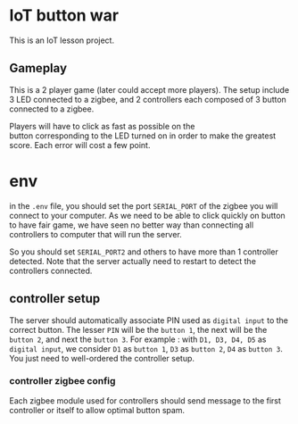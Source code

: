 # IoT button war
This is an IoT lesson project.

## Gameplay
This is a 2 player game (later could accept more players).
The setup include 3 LED connected to a zigbee, and 2 controllers
each composed of 3 button connected to a zigbee.

Players will have to click as fast as possible on the  
button corresponding to the LED turned on in order to make 
the greatest score. Each error will cost a few point.

# env
in the `.env` file, you should set the port `SERIAL_PORT` of the zigbee you
will connect to your computer. 
As we need to be able to click quickly on button to have fair
game, we have seen no better way than connecting all controllers
to computer that will run the server.

So you should set `SERIAL_PORT2` and others to have more 
than 1 controller detected.
Note that the server actually need to restart to detect the controllers
connected.

## controller setup
The server should automatically associate PIN used as `digital input` 
to the correct button. 
The lesser `PIN` will be the `button 1`, the next will be the `button 2`, 
and next the `button 3`. 
For example : with `D1, D3, D4, D5` as `digital input`, we consider
`D1` as `button 1`, `D3` as `button 2`, `D4` as `button 3`. 
You just need to well-ordered the controller setup.

### controller zigbee config
Each zigbee module used for controllers should send message 
to the first controller or itself to allow optimal button spam.

